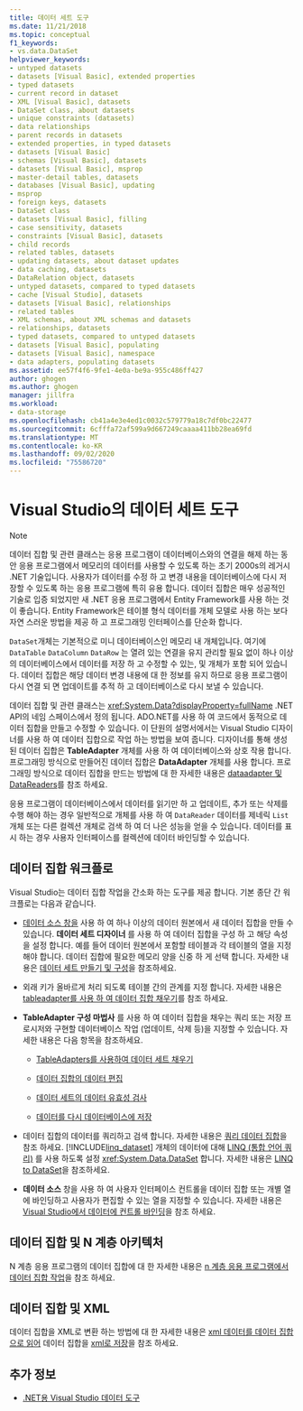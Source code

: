 ```yaml
---
title: 데이터 세트 도구
ms.date: 11/21/2018
ms.topic: conceptual
f1_keywords:
- vs.data.DataSet
helpviewer_keywords:
- untyped datasets
- datasets [Visual Basic], extended properties
- typed datasets
- current record in dataset
- XML [Visual Basic], datasets
- DataSet class, about datasets
- unique constraints (datasets)
- data relationships
- parent records in datasets
- extended properties, in typed datasets
- datasets [Visual Basic]
- schemas [Visual Basic], datasets
- datasets [Visual Basic], msprop
- master-detail tables, datasets
- databases [Visual Basic], updating
- msprop
- foreign keys, datasets
- DataSet class
- datasets [Visual Basic], filling
- case sensitivity, datasets
- constraints [Visual Basic], datasets
- child records
- related tables, datasets
- updating datasets, about dataset updates
- data caching, datasets
- DataRelation object, datasets
- untyped datasets, compared to typed datasets
- cache [Visual Studio], datasets
- datasets [Visual Basic], relationships
- related tables
- XML schemas, about XML schemas and datasets
- relationships, datasets
- typed datasets, compared to untyped datasets
- datasets [Visual Basic], populating
- datasets [Visual Basic], namespace
- data adapters, populating datasets
ms.assetid: ee57f4f6-9fe1-4e0a-be9a-955c486ff427
author: ghogen
ms.author: ghogen
manager: jillfra
ms.workload:
- data-storage
ms.openlocfilehash: cb41a4e3e4ed1c0032c579779a18c7df0bc22477
ms.sourcegitcommit: 6cfffa72af599a9d667249caaaa411bb28ea69fd
ms.translationtype: MT
ms.contentlocale: ko-KR
ms.lasthandoff: 09/02/2020
ms.locfileid: "75586720"
---
```

# <a name="dataset-tools-in-visual-studio"></a>Visual Studio의 데이터 세트 도구

> [!NOTE]
> 데이터 집합 및 관련 클래스는 응용 프로그램이 데이터베이스와의 연결을 해제 하는 동안 응용 프로그램에서 메모리의 데이터를 사용할 수 있도록 하는 초기 2000s의 레거시 .NET 기술입니다. 사용자가 데이터를 수정 하 고 변경 내용을 데이터베이스에 다시 저장할 수 있도록 하는 응용 프로그램에 특히 유용 합니다. 데이터 집합은 매우 성공적인 기술로 입증 되었지만 새 .NET 응용 프로그램에서 Entity Framework를 사용 하는 것이 좋습니다. Entity Framework은 테이블 형식 데이터를 개체 모델로 사용 하는 보다 자연 스러운 방법을 제공 하 고 프로그래밍 인터페이스를 단순화 합니다.

`DataSet`개체는 기본적으로 미니 데이터베이스인 메모리 내 개체입니다. 여기에 `DataTable` `DataColumn` `DataRow` 는 열려 있는 연결을 유지 관리할 필요 없이 하나 이상의 데이터베이스에서 데이터를 저장 하 고 수정할 수 있는, 및 개체가 포함 되어 있습니다. 데이터 집합은 해당 데이터 변경 내용에 대 한 정보를 유지 하므로 응용 프로그램이 다시 연결 되 면 업데이트를 추적 하 고 데이터베이스로 다시 보낼 수 있습니다.

데이터 집합 및 관련 클래스는 <xref:System.Data?displayProperty=fullName> .NET API의 네임 스페이스에서 정의 됩니다. ADO.NET를 사용 하 여 코드에서 동적으로 데이터 집합을 만들고 수정할 수 있습니다. 이 단원의 설명서에서는 Visual Studio 디자이너를 사용 하 여 데이터 집합으로 작업 하는 방법을 보여 줍니다. 디자이너를 통해 생성 된 데이터 집합은 **TableAdapter** 개체를 사용 하 여 데이터베이스와 상호 작용 합니다. 프로그래밍 방식으로 만들어진 데이터 집합은 **DataAdapter** 개체를 사용 합니다. 프로그래밍 방식으로 데이터 집합을 만드는 방법에 대 한 자세한 내용은 [dataadapter 및 DataReaders](/dotnet/framework/data/adonet/dataadapters-and-datareaders)를 참조 하세요.

응용 프로그램이 데이터베이스에서 데이터를 읽기만 하 고 업데이트, 추가 또는 삭제를 수행 해야 하는 경우 일반적으로 개체를 사용 하 여 `DataReader` 데이터를 제네릭 `List` 개체 또는 다른 컬렉션 개체로 검색 하 여 더 나은 성능을 얻을 수 있습니다. 데이터를 표시 하는 경우 사용자 인터페이스를 컬렉션에 데이터 바인딩할 수 있습니다.

## <a name="dataset-workflow"></a>데이터 집합 워크플로

Visual Studio는 데이터 집합 작업을 간소화 하는 도구를 제공 합니다. 기본 종단 간 워크플로는 다음과 같습니다.

- [데이터 소스 창을](add-new-data-sources.md#data-sources-window) 사용 하 여 하나 이상의 데이터 원본에서 새 데이터 집합을 만들 수 있습니다. **데이터 세트 디자이너** 를 사용 하 여 데이터 집합을 구성 하 고 해당 속성을 설정 합니다. 예를 들어 데이터 원본에서 포함할 테이블과 각 테이블의 열을 지정 해야 합니다. 데이터 집합에 필요한 메모리 양을 신중 하 게 선택 합니다. 자세한 내용은 [데이터 세트 만들기 및 구성](../data-tools/create-and-configure-datasets-in-visual-studio.md)을 참조하세요.

- 외래 키가 올바르게 처리 되도록 테이블 간의 관계를 지정 합니다. 자세한 내용은 [tableadapter를 사용 하 여 데이터 집합 채우기](../data-tools/fill-datasets-by-using-tableadapters.md)를 참조 하세요.

- **TableAdapter 구성 마법사** 를 사용 하 여 데이터 집합을 채우는 쿼리 또는 저장 프로시저와 구현할 데이터베이스 작업 (업데이트, 삭제 등)을 지정할 수 있습니다. 자세한 내용은 다음 항목을 참조하세요.

  - [TableAdapters를 사용하여 데이터 세트 채우기](../data-tools/fill-datasets-by-using-tableadapters.md)

  - [데이터 집합의 데이터 편집](../data-tools/edit-data-in-datasets.md)

  - [데이터 세트의 데이터 유효성 검사](../data-tools/validate-data-in-datasets.md)

  - [데이터를 다시 데이터베이스에 저장](../data-tools/save-data-back-to-the-database.md)

- 데이터 집합의 데이터를 쿼리하고 검색 합니다. 자세한 내용은 [쿼리 데이터 집합](../data-tools/query-datasets.md)을 참조 하세요. [!INCLUDE[linq_dataset](../data-tools/includes/linq_dataset_md.md)] 개체의 데이터에 대해 [LINQ (통합 언어 쿼리)](/dotnet/csharp/linq/) 를 사용 하도록 설정 <xref:System.Data.DataSet> 합니다. 자세한 내용은 [LINQ to DataSet](/dotnet/framework/data/adonet/linq-to-dataset)을 참조하세요.

- **데이터 소스** 창을 사용 하 여 사용자 인터페이스 컨트롤을 데이터 집합 또는 개별 열에 바인딩하고 사용자가 편집할 수 있는 열을 지정할 수 있습니다. 자세한 내용은 [Visual Studio에서 데이터에 컨트롤 바인딩](../data-tools/bind-controls-to-data-in-visual-studio.md)을 참조 하세요.

## <a name="datasets-and-n-tier-architecture"></a>데이터 집합 및 N 계층 아키텍처

N 계층 응용 프로그램의 데이터 집합에 대 한 자세한 내용은 [n 계층 응용 프로그램에서 데이터 집합 작업](../data-tools/work-with-datasets-in-n-tier-applications.md)을 참조 하세요.

## <a name="datasets-and-xml"></a>데이터 집합 및 XML

데이터 집합을 XML로 변환 하는 방법에 대 한 자세한 내용은 [xml 데이터를 데이터 집합으로 읽어](../data-tools/read-xml-data-into-a-dataset.md) 데이터 집합을 [xml로 저장](../data-tools/save-a-dataset-as-xml.md)을 참조 하세요.

## <a name="see-also"></a>추가 정보

- [.NET용 Visual Studio 데이터 도구](../data-tools/visual-studio-data-tools-for-dotnet.md)
